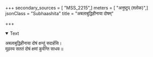 +++
secondary_sources = [ "MSS_2215",]
meters = [ "अनुष्टुप् (श्लोक)",]
jsonClass = "Subhaashita"
title = "अबलाबुद्धिहीनाया दोषम्"

+++

<details open><summary>Text</summary>

अबलाबुद्धिहीनाया दोषं क्षन्तुं सदार्हसि।  
मूढस्य सततं दोषं क्षमां कुर्वन्ति साधवः॥
</details>
